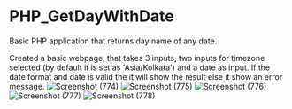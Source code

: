 # PHP_GetDayWithDate
Basic PHP application that returns day name of any date.

Created a basic webpage, that takes 3 inputs, two inputs for timezone selected (by default it is set as 'Asia/Kolkata') and a date as input.
If the date format and date is valid the it will show the result else it show an error message.
![Screenshot (774)](https://user-images.githubusercontent.com/84377243/224423522-28e57457-2080-4b70-bfd6-85e31e82ddfc.png)
![Screenshot (775)](https://user-images.githubusercontent.com/84377243/224423528-1b7bb5ea-d343-4b28-af93-e1d55ef7db73.png)
![Screenshot (776)](https://user-images.githubusercontent.com/84377243/224423530-2520d6b1-4bc6-4627-861d-73e180906168.png)
![Screenshot (777)](https://user-images.githubusercontent.com/84377243/224423534-286d3a51-15b2-4557-8b7e-c581b735fb25.png)
![Screenshot (778)](https://user-images.githubusercontent.com/84377243/224423539-445c3333-5600-4911-84cf-eacaf2fd4c28.png)
